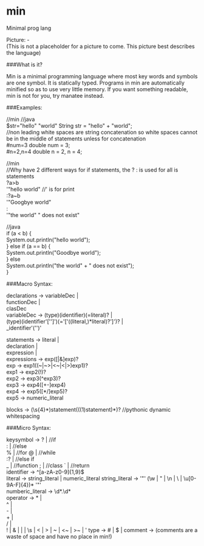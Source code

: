 min
===

Minimal prog lang

Picture: -  
    (This is not a placeholder for a picture to come. This picture best describes the language)  

###What is it?  

Min is a minimal programming language where most key words and symbols are one symbol. It is statically typed. Programs in min are automatically minified so as to use very little memory. If you want something readable, min is not for you, try manatee instead.


###Examples:

//min                     //java  
$str="hello" "world"      String str = "hello" + "world";  
//non leading white spaces are string concatenation so white spaces cannot be in the middle of statements unless for concatenation  
\#num=3                    double num = 3;  
\#n=2,n=4                  double n = 2, n = 4;  

//min  
//Why have 2 different ways for if statements, the ? : is used for all is statements  
?a>b                      
    '"hello world" //' is for print  
:?a~b  
    '"Googbye world"  
:  
    '"the world" " does not exist"  
 

//java  
if (a < b) {  
    System.out.println("hello world");  
} else if (a == b) {  
    System.out.println("Goodbye world");  
} else  
    System.out.println("the world" + " does not exist");  
}  

 
###Macro Syntax:

declarations -> variableDec |  
                functionDec |  
                clasDec  
variableDec ->  (type)(identifier)(=literal)? |  
                (type)(identifier'['']')(='['((literal,)*literal)?']')? |  
                _identifier'('')'  
                
statements -> literal |  
              declaration |   
              expression |  
expressions -> exp([|&]exp)?  
exp -> exp1((~|~>|<~|<|>)exp1)?  
exp1 -> exp2(!)?  
exp2 -> exp3(^exp3)?  
exp3 -> exp4([+-]exp4)  
exp4 -> exp5([*/]exp5)?  
exp5 -> numeric_literal  


blocks -> (\s{4}\*)statement(((1)statement)\*)?  //pythonic dynamic whitespacing  



###Micro Syntax:  

keysymbol -> ? |     //if  
            : |     //else  
            % |     //for
            @ |     //while  
            :? |    //else if  
            _ |     //function 
            ; |     //class
            ` |     //return  
identifier -> ^[a-zA-z0-9]{1,9}$  
literal -> string_literal |
           numeric_literal
string_literal -> '"' (\w | \" | \n | \\ | \u[0-9A-F]{4})* '"'  
numberic_literal -> \d*.\d*  
operator -> * |  
             ^ |  
             - |  
             + |  
             / |  
             ! |
             & |
             | |
             \s |
             < |
             > |
             ~ |
             <~ |
             >~ |
             '
type -> # |
        $ |
comment -> (comments are a waste of space and have no place in min!)  





